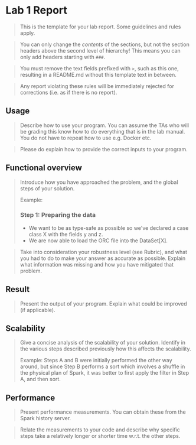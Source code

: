 # Lab 1 Report

> This is the template for your lab report. Some guidelines and rules apply.

> You can only change the *contents* of the sections, but not the section 
> headers above the second level of hierarchy! This means you can only add
> headers starting with `###`. 
 
> You must remove the text fields prefixed with `>`, such as this one, resulting
> in a README.md without this template text in between.

> Any report violating these rules will be immediately rejected for corrections 
> (i.e. as if there is no report). 

## Usage

> Describe how to use your program. You can assume the TAs who will be grading
> this know how to do everything that is in the lab manual. You do not have to
> repeat how to use e.g. Docker etc.

> Please do explain how to provide the correct inputs to your program.

## Functional overview

> Introduce how you have approached the problem, and the global steps of your
> solution. 
> 
> Example:
>
> ### Step 1: Preparing the data
>
> * We want to be as type-safe as possible so we've declared a case class X
>   with the fields y and z. 
> * We are now able to load the ORC file into the DataSet\[X\].

> Take into consideration your robustness level (see Rubric), and what you had
> to do to make your answer as accurate as possible. Explain what information
> was missing and how you have mitigated that problem.

## Result
 
> Present the output of your program. Explain what could be improved (if 
> applicable).

## Scalability

> Give a concise analysis of the scalability of your solution. Identify in
> the various steps described previously how this affects the scalability.
>
> Example:
>   Steps A and B were initially performed the other way around, but 
>   since Step B performs a sort which involves a shuffle in the physical plan
>   of Spark, it was better to first apply the filter in Step A, and then sort.

## Performance

> Present performance measurements. You can obtain these from the Spark history
> server.

> Relate the measurements to your code and describe why specific steps take a
> relatively longer or shorter time w.r.t. the other steps.

